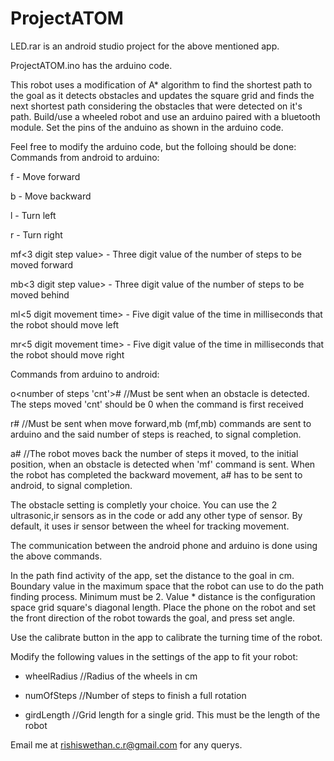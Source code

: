 # ProjectATOM

LED.rar is an android studio project for the above mentioned app.

ProjectATOM.ino has the arduino code.

This robot uses a modification of A* algorithm to find the shortest path to the goal as it detects obstacles and updates the square grid and finds the next shortest path considering the obstacles that were detected on it's path.
Build/use a wheeled robot and use an arduino paired with a bluetooth module.
Set the pins of the anduino as shown in the arduino code.

Feel free to modify the arduino code, but the folloing should be done:
Commands from android to arduino:

  f - Move forward

  b - Move backward
  
  l - Turn left
  
  r - Turn right
  
  mf<3 digit step value> - Three digit value of the number of steps to be moved forward
  
  mb<3 digit step value> - Three digit value of the number of steps to be moved behind
  
  ml<5 digit movement time> - Five digit value of the time in milliseconds that the robot should move left
  
  mr<5 digit movement time> - Five digit value of the time in milliseconds that the robot should move right
  
  
  
Commands from arduino to android:

  o<number of steps 'cnt'># //Must be sent when an obstacle is detected. The steps moved 'cnt' should be 0 when the command is first received
  
  r#      //Must be sent when move forward,mb (mf,mb) commands are sent to arduino and the said number of steps is reached, to signal completion.
  
  a#      //The robot moves back the number of steps it moved, to the initial position, when an obstacle is detected when 'mf' command is sent. When the robot has completed the backward movement, a# has to be sent to android, to signal completion.
      
The obstacle setting is completly your choice. You can use the 2 ultrasonic,ir sensors as in the code or add any other type of sensor.
By default, it uses ir sensor between the wheel for tracking movement.

The communication between the android phone and arduino is done using the above commands.
  

In the path find activity of the app, set the distance to the goal in cm.
Boundary value in the maximum space that the robot can use to do the path finding process. Minimum must be 2.
Value * distance is the configuration space grid square's diagonal length.
Place the phone on the robot and set the front direction of the robot towards the goal, and press set angle.


Use the calibrate button in the app to calibrate the turning time of the robot.

Modify the following values in the settings of the app to fit your robot:


* wheelRadius //Radius of the wheels in cm

* numOfSteps  //Number of steps to finish a full rotation

* girdLength  //Grid length for a single grid. This must be the length of the robot


Email me at rishiswethan.c.r@gmail.com for any querys.
